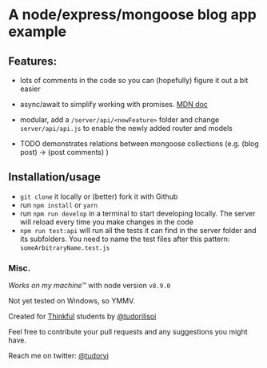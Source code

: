 # A node/express/mongoose blog app example

## Features:
 
 - lots of comments in the code so you can (hopefully) figure it out a bit easier
 - async/await to simplify working with promises. 
 [MDN doc](https://developer.mozilla.org/en-US/docs/Web/JavaScript/Reference/Statements/async_function)

 - modular, add a `/server/api/<newFeature>` folder and change `server/api/api.js` to enable the newly added router and models
 - TODO demonstrates relations between mongoose collections (e.g. (blog post) -> (post comments) )
 
## Installation/usage

- `git clone` it locally or (better) fork it with Github
- run `npm install` or `yarn` 
- run `npm run develop` in a terminal to start developing locally. The server will reload every time you make changes in the code
- `npm run test:api` will run all the tests it can find in the server folder and its subfolders. You need to name the test files after this pattern: `someArbitraryName.test.js`

### Misc.

*Works on my machine*™ with node version `v8.9.0` 

Not yet tested on Windows, so YMMV.

Created for [Thinkful](https://github.com/Thinkful-Ed) students by [@tudorilisoi](https://github.com/tudorilisoi)

Feel free to contribute your pull requests and any suggestions you might have.

Reach me on twitter: [@tudorvi](https://twitter.com/tudorvi)



